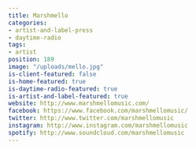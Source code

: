 ```yaml
---
title: Marshmello
categories:
- artist-and-label-press
- daytime-radio
tags:
- artist
position: 189
image: "/uploads/mello.jpg"
is-client-featured: false
is-home-featured: true
is-daytime-radio-featured: true
is-artist-and-label-featured: true
website: http://www.marshmellomusic.com/
facebook: https://www.facebook.com/marshmellomusic/
twitter: http://www.twitter.com/marshmellomusic
instagram: http://www.instagram.com/marshmellomusic
spotify: http://www.soundcloud.com/marshmellomusic
---
```


